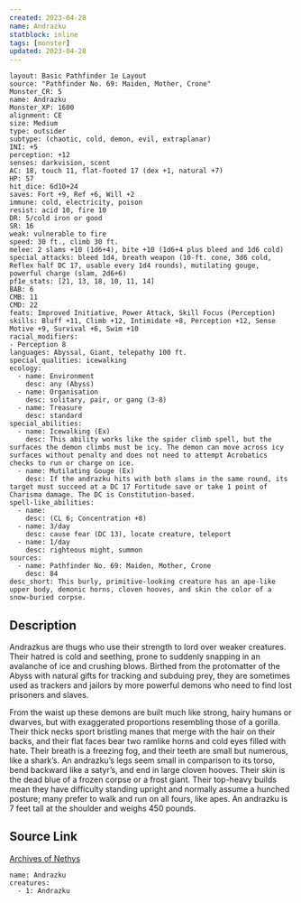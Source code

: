 ```yaml
---
created: 2023-04-28
name: Andrazku
statblock: inline
tags: [monster]
updated: 2023-04-28
---
```

```statblock
layout: Basic Pathfinder 1e Layout
source: "Pathfinder No. 69: Maiden, Mother, Crone"
Monster_CR: 5
name: Andrazku
Monster_XP: 1600
alignment: CE
size: Medium
type: outsider
subtype: (chaotic, cold, demon, evil, extraplanar)
INI: +5
perception: +12
senses: darkvision, scent
AC: 18, touch 11, flat-footed 17 (dex +1, natural +7)
HP: 57
hit_dice: 6d10+24
saves: Fort +9, Ref +6, Will +2
immune: cold, electricity, poison
resist: acid 10, fire 10
DR: 5/cold iron or good
SR: 16
weak: vulnerable to fire
speed: 30 ft., climb 30 ft.
melee: 2 slams +10 (1d6+4), bite +10 (1d6+4 plus bleed and 1d6 cold)
special_attacks: bleed 1d4, breath weapon (10-ft. cone, 3d6 cold, Reflex half DC 17, usable every 1d4 rounds), mutilating gouge, powerful charge (slam, 2d6+6)
pf1e_stats: [21, 13, 18, 10, 11, 14]
BAB: 6
CMB: 11
CMD: 22
feats: Improved Initiative, Power Attack, Skill Focus (Perception)
skills: Bluff +11, Climb +12, Intimidate +8, Perception +12, Sense Motive +9, Survival +6, Swim +10
racial_modifiers:
- Perception 8
languages: Abyssal, Giant, telepathy 100 ft.
special_qualities: icewalking
ecology:
  - name: Environment
    desc: any (Abyss)
  - name: Organisation
    desc: solitary, pair, or gang (3-8)
  - name: Treasure
    desc: standard
special_abilities:
  - name: Icewalking (Ex)
    desc: This ability works like the spider climb spell, but the surfaces the demon climbs must be icy. The demon can move across icy surfaces without penalty and does not need to attempt Acrobatics checks to run or charge on ice.
  - name: Mutilating Gouge (Ex)
    desc: If the andrazku hits with both slams in the same round, its target must succeed at a DC 17 Fortitude save or take 1 point of Charisma damage. The DC is Constitution-based.
spell-like_abilities:
  - name:
    desc: (CL 6; Concentration +8)
  - name: 3/day
    desc: cause fear (DC 13), locate creature, teleport
  - name: 1/day
    desc: righteous might, summon
sources:
  - name: Pathfinder No. 69: Maiden, Mother, Crone
    desc: 84
desc_short: This burly, primitive-looking creature has an ape-like upper body, demonic horns, cloven hooves, and skin the color of a snow-buried corpse. 
```
## Description
Andrazkus are thugs who use their strength to lord over weaker creatures. Their hatred is cold and seething, prone to suddenly snapping in an avalanche of ice and crushing blows. Birthed from the protomatter of the Abyss with natural gifts for tracking and subduing prey, they are sometimes used as trackers and jailors by more powerful demons who need to find lost prisoners and slaves. 

From the waist up these demons are built much like strong, hairy humans or dwarves, but with exaggerated proportions resembling those of a gorilla. Their thick necks sport bristling manes that merge with the hair on their backs, and their flat faces bear two ramlike horns and cold eyes filled with hate. Their breath is a freezing fog, and their teeth are small but numerous, like a shark’s. An andrazku’s legs seem small in comparison to its torso, bend backward like a satyr’s, and end in large cloven hooves. Their skin is the dead blue of a frozen corpse or a frost giant. Their top-heavy builds mean they have difficulty standing upright and normally assume a hunched posture; many prefer to walk and run on all fours, like apes. An andrazku is 7 feet tall at the shoulder and weighs 450 pounds.
## Source Link
[Archives of Nethys](https://aonprd.com/MonsterDisplay.aspx?ItemName=Andrazku)
```encounter-table
name: Andrazku
creatures:
  - 1: Andrazku
```
